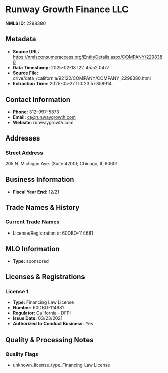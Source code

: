 # Runway Growth Finance LLC

**NMLS ID:** 2298380

## Metadata
- **Source URL:** https://nmlsconsumeraccess.org/EntityDetails.aspx/COMPANY/2298380
- **Data Timestamp:** 2025-02-13T22:45:52.047Z
- **Source File:** drive/data_/california/92122/COMPANY/COMPANY_2298380.html
- **Extraction Time:** 2025-05-27T10:23:57.858914

## Contact Information
- **Phone:** 312-997-5873
- **Email:** ct@runwaygrowth.com
- **Website:** runwaygrowth.com

## Addresses
### Street Address
205 N. Michigan Ave. (Suite 4200); Chicago, IL 60601

## Business Information
- **Fiscal Year End:** 12/21

## Trade Names & History
### Current Trade Names
- License/Registration #: 60DBO-114681

## MLO Information
- **Type:** sponsored

## Licenses & Registrations

### License 1
- **Type:** Financing Law License
- **Number:** 60DBO-114681
- **Regulator:** California - DFPI
- **Issue Date:** 03/23/2021
- **Authorized to Conduct Business:** Yes

## Quality & Processing Notes
### Quality Flags
- unknown_license_type_Financing Law License
